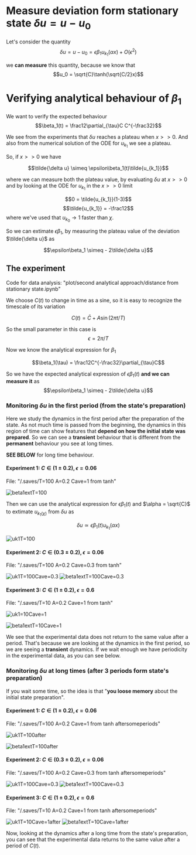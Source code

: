 # Measure deviation form stationary state $\delta u = u - u_0$

Let's consider the quantity
$$\delta u = u - u_0 = \epsilon\beta_1u_{k_1}(\alpha x) + O(\epsilon^2)$$

we **can measure** this quantity, because we know that
$$u_0 = \sqrt{C}\tanh(\sqrt{C/2}x)$$

# Verifying analytical behaviour of $\beta_1$

We want to verify the expected behaviour
$$\beta_1(t) = \frac12\partial_{\tau}C C^{-\frac32}$$

We see from the experiments that $\delta u$ reaches a plateau when $x >> 0$.
And also from the numerical solution of the ODE for $u_{k_1}$ we see a plateau.

So, if $x>>0$ we have

$$\tilde{\delta u} \simeq \epsilon\beta_1(t)\tilde{u_{k_1}}$$

where we can measure both the plateau value, by evaluating $\delta u$ at $x>>0$ and by looking at the ODE for $u_{k_1}$ in the $x>>0$ limit

$$0 = \tilde{u_{k_1}}(1-3)$$
$$\tilde{u_{k_1}} = -\frac12$$
where we've used that $u_{k_0}\rightarrow 1$ faster than $\chi$.

So we can extimate $\epsilon\beta_1$, by measuring the plateau value of the deviation $\tilde{\delta u}$ as

$$\epsilon\beta_1 \simeq - 2\tilde{\delta u}$$

## The experiment

Code for data analysis: "plot/second analytical approach/distance from stationary state.ipynb"

We choose $C(t)$ to change in time as a sine, so it is easy to recognize the timescale of its variation

$$C(t) = \bar{C} + A\sin(2\pi t/T)$$

So the small parameter in this case is $$\epsilon = 2\pi/T$$

Now we know the analytical expression for $\beta_1$

$$\beta_1(\tau) = \frac12C^{-\frac32}\partial_{\tau}C$$

So we have the expected analytical expression of $\epsilon\beta_1(t)$ **and we can measure it** as 
$$\epsilon\beta_1 \simeq - 2\tilde{\delta u}$$

<!--
    ![deviationT=100](Plots/T=100%20Cave=1%20A=0.2/deltau.png?raw=true)

     [In the first plot we checked if there is any difference in the evolution of the system if we start with a state prepared by keeping $C$ constant for a long time or by defining it as the stationary state for contant $C$ (in the second case the initial state does not satisfy PBC, this is the main reason of this check)]
-->

### Monitoring $\delta u$ in the first period (from the state's preparation)
Here we study the dynamics in the first period after the preparation of the state.
As not much time is passed from the beginning, the dynamics in this region of time can show features that **depend on how the initial state was prepared**.
So we can see a **transient** behaviour that is different from the **permanent** behaviour you see at long times.

**SEE BELOW** for long time behaviour.

#### Experiment 1: $C\in (1\pm0.2), \epsilon = 0.06$

File: "/.saves/T=100 A=0.2 Cave=1 from tanh"


![beta1extT=100](Plots/T=100%20Cave=1%20A=0.2/beta1_extimation_analytical.png?raw=true)


Then we can use the analytical expression for $\epsilon\beta_1(t)$ and $\alpha = \sqrt{C}$ to extimate $u_{k_1(\chi)}$ from $\delta u$ as

$$\delta u \simeq \epsilon\beta_1(t)u_{k_1}(\alpha x)$$

![uk1T=100](Plots/T=100%20Cave=1%20A=0.2/uk1.png?raw=true)


#### Experiment 2: $C\in (0.3\pm0.2), \epsilon = 0.06$

File: "/.saves/T=100 A=0.2 Cave=0.3 from tanh"

![uk1T=100Cave=0.3](Plots/T=100%20Cave=0.3%20A=0.2/uk1.png?raw=true)
![beta1extT=100Cave=0.3](Plots/T=100%20Cave=0.3%20A=0.2/beta1_extimation_plateau.png?raw=true)
    

    
  
#### Experiment 3: $C\in (1\pm0.2), \epsilon = 0.6$

File: "/.saves/T=10 A=0.2 Cave=1 from tanh"

![uk1=10Cave=1](Plots/T=10%20Cave=1%20A=0.2/uk1.png?raw=true)

![beta1extT=10Cave=1](Plots/T=10%20Cave=1%20A=0.2/beta1_extimation_plateau.png?raw=true)

We see that the experimental data does not return to the same value after a period.
That's because we are looking at the dynamics in the first period, so we are seeing a **transient** dynamics.
If we wait enough we have periodicity in the experimental data, as you can see below.



### Monitoring $\delta u$ at long times (after 3 periods form state's preparation)


If you wait some time, so the idea is that "**you loose memory** about the initial state preparation".

#### Experiment 1: $C\in (1\pm0.2), \epsilon = 0.06$
File: "/.saves/T=100 A=0.2 Cave=1 from tanh aftersomeperiods"


![uk1T=100after](Plots/T=100%20Cave=1%20A=0.2/aftersomeperiods/uk1.png?raw=true)

![beta1extT=100after](Plots/T=100%20Cave=1%20A=0.2/aftersomeperiods/beta1_extimations.png?raw=true)

#### Experiment 2: $C\in (0.3\pm0.2), \epsilon = 0.06$

File: "/.saves/T=100 A=0.2 Cave=0.3 from tanh aftersomeperiods"

![uk1T=100Cave=0.3](Plots/T=100%20Cave=0.3%20A=0.2/aftersomeperiods/uk1.png?raw=true)
![beta1extT=100Cave=0.3](Plots/T=100%20Cave=0.3%20A=0.2/aftersomeperiods/beta1_extimations.png?raw=true)

#### Experiment 3: $C\in (1\pm0.2), \epsilon = 0.6$

File: "/.saves/T=10 A=0.2 Cave=1 from tanh aftersomeperiods"

![uk1T=10Cave=1after](Plots/T=10%20Cave=1%20A=0.2/aftersomeperiods/uk1.png?raw=true)
![beta1extT=10Cave=1after](Plots/T=10%20Cave=1%20A=0.2/aftersomeperiods/beta1_extimations.png?raw=true)

Now, looking at the dynamics after a long time from the state's preparation, you can see that the experimental data returns to the same value after a period of $C(t)$.